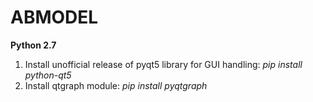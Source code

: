 # ABMODEL
**Python 2.7**
1. Install unofficial release of pyqt5 library for GUI handling: *pip install python-qt5* 
2. Install qtgraph module: *pip install pyqtgraph*

